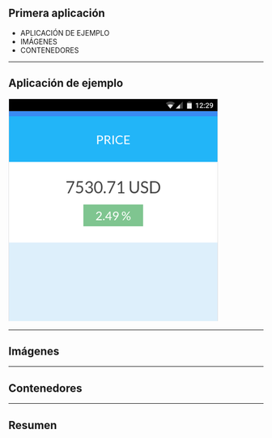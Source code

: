 ## Primera aplicación

* APLICACIÓN DE EJEMPLO
* IMÁGENES
* CONTENEDORES

---

## Aplicación de ejemplo

![Example](assets/images/2-first-application/example.png)

---

## Imágenes

---

## Contenedores

---

## Resumen
